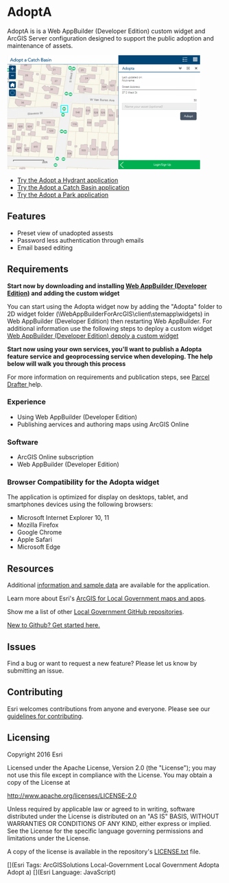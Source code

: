 # AdoptA

AdoptA is is a Web AppBuilder (Developer Edition) custom widget and ArcGIS Server configuration designed to support the public adoption and maintenance of assets.

[![Image of Adopta application](adopta.png "Adopta application")](http://links.esri.com/localgovernment/tryit/adoptacatchbasin/)

* [Try the Adopt a Hydrant application](http://links.esri.com/localgovernment/tryit/adoptahydrant/)
* [Try the Adopt a Catch Basin application](http://links.esri.com/localgovernment/tryit/adoptacatchbasin/)
* [Try the Adopt a Park application](http://links.esri.com/localgovernment/tryit/adoptapark/)

## Features
* Preset view of unadopted assests
* Password less authentication through emails
* Email based editing

## Requirements

**Start now by downloading and installing [Web AppBuilder (Developer Edition)](https://developers.arcgis.com/web-appbuilder/) and adding the custom widget**

You can start using the Adopta widget now by adding the "Adopta" folder to 2D widget folder (\WebAppBuilderForArcGIS\client\stemapp\widgets) in Web AppBuilder (Developer Edition) then restarting Web AppBuilder. For additional information use the following steps to deploy a custom widget [Web AppBuilder (Developer Edition) depoly a custom widget](https://developers.arcgis.com/web-appbuilder/guide/deploy-custom-widget-and-theme.htm)

**Start now using your own services, you'll want to publish a Adopta feature service and geoprocessing service when developing. The help below will walk you through this process**

For more information on requirements and publication steps, see [Parcel Drafter ](http://links.esri.com/localgovernment/help/adopta/) help.

### Experience

* Using Web AppBuilder (Developer Edition)
* Publishing aervices and authoring maps using ArcGIS Online

### Software
* ArcGIS Online subscription
* Web AppBuilder (Developer Edition) 

### Browser Compatibility for the Adopta widget
The application is optimized for display on desktops, tablet, and smartphones devices using the following browsers:
* Microsoft Internet Explorer 10, 11
* Mozilla Firefox
* Google Chrome
* Apple Safari
* Microsoft Edge

## Resources

Additional [information and sample data](http://links.esri.com/localgovernment/download/adopta/) are available for the application.

Learn more about Esri's [ArcGIS for Local Government maps and apps](http://solutions.arcgis.com/local-government/).

Show me a list of other [Local Government GitHub repositories](http://esri.github.io/#Local-Government).

[New to Github? Get started here.](http://htmlpreview.github.com/?https://github.com/Esri/esri.github.com/blob/master/help/esri-getting-to-know-github.html)

## Issues

Find a bug or want to request a new feature?  Please let us know by submitting an issue.

## Contributing

Esri welcomes contributions from anyone and everyone. 
Please see our [guidelines for contributing](https://github.com/esri/contributing).

## Licensing

Copyright 2016 Esri

Licensed under the Apache License, Version 2.0 (the "License"); you may not use this file except in compliance with the License. You may obtain a copy of the License at

   http://www.apache.org/licenses/LICENSE-2.0

Unless required by applicable law or agreed to in writing, software distributed under the License is distributed on an "AS IS" BASIS, WITHOUT WARRANTIES OR CONDITIONS OF ANY KIND, either express or implied. See the License for the specific language governing permissions and limitations under the License.

A copy of the license is available in the repository's
[LICENSE.txt](LICENSE.txt) file.

[](Esri Tags: ArcGISSolutions Local-Government Local Government Adopta Adopt a)
[](Esri Language: JavaScript)





